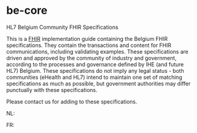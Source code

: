 # be-core
HL7 Belgium Community FHIR Specifications

This is a [FHIR](http://hl7.org/fhir) implementation guide containing the Belgium FHIR specifications. They contain the transactions and content for FHIR communications, including validating examples.
These specifications are driven and approved by the community of industry and government, according to the processes and governance defined by IHE (and future HL7) Belgium. 
These specifications do not imply any legal status - both communities (eHealth and HL7) intend to maintain one set of matching specifications as much as possible, but government authorities may differ punctually with these specifications.

Please contact us for adding to these specifications.



NL:



FR:
